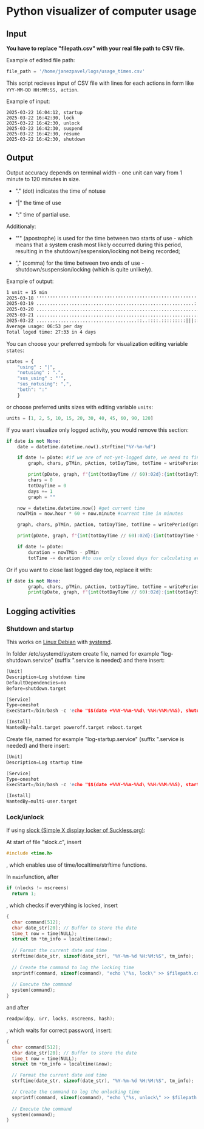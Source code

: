 # Python visualizer of computer usage

## Input

**You have to replace "filepath.csv" with your real file path to CSV file.**

Example of edited file path:

```py
file_path = '/home/janezpavel/logs/usage_times.csv'
```

This script recieves input of CSV file with lines for each actions in form like `YYY-MM-DD HH:MM:SS, action`.

Example of input:

```csv
2025-03-22 16:04:12, startup
2025-03-22 16:42:30, lock
2025-03-22 16:42:30, unlock
2025-03-22 16:42:30, suspend
2025-03-22 16:42:30, resume
2025-03-22 16:42:30, shutdown
```

## Output
Output accuracy depends on terminal width - one unit can vary from 1 minute to 120 minutes in size.

* "." (dot) indicates the time of notuse

* "|" the time of use

* ":" time of partial use.

Additionaly:

* "'" (apostrophe) is used for the time between two starts of use - which means that a system crash most likely occurred during this period, resulting in the shutdown/sespension/locking not being recorded;

* "," (comma) for the time between two ends of use - shutdown/suspension/locking (which is quite unlikely).

Example of output:
```txt
1 unit = 15 min
2025-03-18 ''''''''''''''''''''''''''''''''''''''''''''''''''''''''''''''''''''''''''''''''''''':::........ 00:05
2025-03-19 ..........................................................:|::||||||||:::.......:|||||||||||:... 06:23
2025-03-20 ............................................................|||||||||::|||||:::::.......::::.... 05:17
2025-03-21 ................................................................:||||||||||||||:.:|||||||||||||: 07:09
2025-03-22 .....................................::..::::.:::::::::|||::|||||||:.:||||||::||:..:||||||| 08:39
Average usage: 06:53 per day
Total loged time: 27:33 in 4 days
```

You can choose your preferred symbols for visualization editing variable `states`:
```py
states = {
    "using" : "|",
    "notusing" : ".",
    "sus_using" : "'",
    "sus_notusing": ",",
    "both": ":"
    }
```
or choose preferred units sizes with editing variable `units`:
```py
units = [1, 2, 5, 10, 15, 20, 30, 40, 45, 60, 90, 120]
```

If you want visualize only logged activity, you would remove this section:
```py
if date is not None:
    date = datetime.datetime.now().strftime("%Y-%m-%d")

    if date != pDate: #if we are of not-yet-logged date, we need to finish previous day first (it's possible only if you stay on computer too late in night)
        graph, chars, pTMin, pAction, totDayTime, totTime = writePeriod(graph, chars, pTMin, 1440, pAction, action, totDayTime, totTime, unit)

        print(pDate, graph, f"{int(totDayTime // 60):02d}:{int(totDayTime % 60):02d}") #print line for previous day
        chars = 0
        totDayTime = 0
        days += 1
        graph = ""

    now = datetime.datetime.now() #get current time
    nowTMin = now.hour * 60 + now.minute #current time in minutes

    graph, chars, pTMin, pAction, totDayTime, totTime = writePeriod(graph, chars, pTMin, nowTMin, pAction, "shutdown", totDayTime, totTime, unit)

    print(pDate, graph, f"{int(totDayTime // 60):02d}:{int(totDayTime % 60):02d}") # Print day to noW

    if date != pDate:
        duration = nowTMin - pTMin
        totTime -= duration #to use only closed days for calculating average usage per day
```
Or if you want to close last logged day too, replace it with:
```py
if date is not None:
        graph, chars, pTMin, pAction, totDayTime, totTime = writePeriod(graph, chars, pTMin, 1440, pAction, action, totDayTime, totTime, unit)
        print(pDate, graph, f"{int(totDayTime // 60):02d}:{int(totDayTime % 60):02d}") #print line for previous day
```

## Logging activities
### Shutdown and startup
This works on [Linux Debian](https://www.debian.org/) with [systemd](https://systemd.io/).

In folder /etc/systemd/system create file, named for example "log-shutdown.service" (suffix ".service is needed) and there insert:
```c
[Unit]
Description=Log shutdown time
DefaultDependencies=no
Before=shutdown.target

[Service]
Type=oneshot
ExecStart=/bin/bash -c 'echo "$$(date +%%Y-%%m-%%d\ %%H:%%M:%%S), shutdown" >> filepath.csv'

[Install]
WantedBy=halt.target poweroff.target reboot.target
```
Create file, named for example "log-startup.service" (suffix ".service is needed) and there insert:
```c
[Unit]
Description=Log startup time

[Service]
Type=oneshot
ExecStart=/bin/bash -c 'echo "$$(date +%%Y-%%m-%%d\ %%H:%%M:%%S), startup" >> filepath.csv'

[Install]
WantedBy=multi-user.target
```

### Lock/unlock
If using [slock (Simple X display locker of Suckless.org)](https://tools.suckless.org/slock/):

At start of file "slock.c", insert
```c
#include <time.h>
```
, which enables use of time/localtime/strftime functions.

In `main`function, after
```c
if (nlocks != nscreens)
  return 1;
```
, which checks if everything is locked, insert
```c
{
  char command[512];
  char date_str[20]; // Buffer to store the date
  time_t now = time(NULL);
  struct tm *tm_info = localtime(&now);
    
  // Format the current date and time
  strftime(date_str, sizeof(date_str), "%Y-%m-%d %H:%M:%S", tm_info);
    
  // Create the command to log the locking time
  snprintf(command, sizeof(command), "echo \"%s, lock\" >> $filepath.csv", date_str);
    
  // Execute the command
  system(command);
}
```
and after
```c
readpw(dpy, &rr, locks, nscreens, hash);
```
, which waits for correct password, insert:
```c
{
  char command[512];
  char date_str[20]; // Buffer to store the date
  time_t now = time(NULL);
  struct tm *tm_info = localtime(&now);

  // Format the current date and time
  strftime(date_str, sizeof(date_str), "%Y-%m-%d %H:%M:%S", tm_info);

  // Create the command to log the unlocking time
  snprintf(command, sizeof(command), "echo \"%s, unlock\" >> $filepath.csv", date_str);
    
  // Execute the command
  system(command);
}
```

